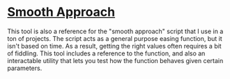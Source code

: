 # [Smooth Approach](https://topheranselmo.com/tools/smooth-approach)

This tool is also a reference for the "smooth approach" script that I use in a ton of projects. The script acts as a general purpose easing function, but it isn't based on time. As a result, getting the right values often requires a bit of fiddling. This tool includes a reference to the function, and also an interactable utility that lets you test how the function behaves given certain parameters.